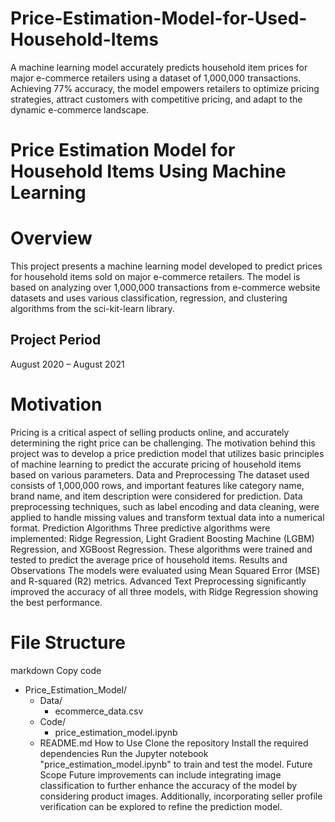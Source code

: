 # Price-Estimation-Model-for-Used-Household-Items
A machine learning model accurately predicts household item prices for major e-commerce retailers using a dataset of 1,000,000 transactions. Achieving 77% accuracy, the model empowers retailers to optimize pricing strategies, attract customers with competitive pricing, and adapt to the dynamic e-commerce landscape.


# Price Estimation Model for Household Items Using Machine Learning
# Overview
This project presents a machine learning model developed to predict prices for household items sold on major e-commerce retailers.
The model is based on analyzing over 1,000,000 transactions from e-commerce website datasets and uses various classification, regression, and clustering algorithms from the sci-kit-learn library.
## Project Period
August 2020 – August 2021
# Motivation
Pricing is a critical aspect of selling products online, and accurately determining the right price can be challenging.
The motivation behind this project was to develop a price prediction model that utilizes basic principles of machine learning to predict the accurate pricing of household items based on various parameters.
Data and Preprocessing
The dataset used consists of 1,000,000 rows, and important features like category name, brand name, and item description were considered for prediction.
Data preprocessing techniques, such as label encoding and data cleaning, were applied to handle missing values and transform textual data into a numerical format.
Prediction Algorithms
Three predictive algorithms were implemented: Ridge Regression, Light Gradient Boosting Machine (LGBM) Regression, and XGBoost Regression.
These algorithms were trained and tested to predict the average price of household items.
Results and Observations
The models were evaluated using Mean Squared Error (MSE) and R-squared (R2) metrics.
Advanced Text Preprocessing significantly improved the accuracy of all three models, with Ridge Regression showing the best performance.
# File Structure
markdown
Copy code
- Price_Estimation_Model/
    - Data/
        - ecommerce_data.csv
    - Code/
        - price_estimation_model.ipynb
    - README.md
How to Use
Clone the repository
Install the required dependencies
Run the Jupyter notebook "price_estimation_model.ipynb" to train and test the model.
Future Scope
Future improvements can include integrating image classification to further enhance the accuracy of the model by considering product images.
Additionally, incorporating seller profile verification can be explored to refine the prediction model.
